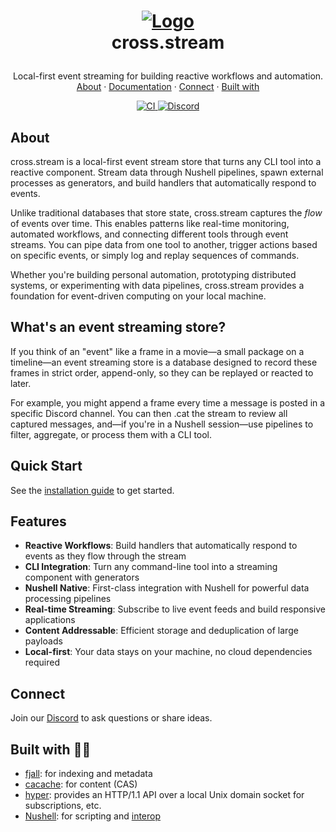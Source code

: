 <!-- LOGO -->
<h1>
<p align="center">
  <a href="https://cablehead.github.io/xs/">
    <img src="https://github.com/user-attachments/assets/f0c019ad-885d-4837-b72b-ef6ff1f85c0f" alt="Logo">
  </a>
  <br>cross.stream
</h1>
  <p align="center">
    Local-first event streaming for building reactive workflows and automation.
    <br />
    <a href="#about">About</a>
    ·
    <a href="https://cablehead.github.io/xs/">Documentation</a>
    ·
    <a href="https://discord.com/invite/YNbScHBHrh">Connect</a>
    ·
    <a href="#built-with-">Built with</a>
  </p>
</p>

<p align="center">
  <a href="https://github.com/cablehead/xs/actions/workflows/ci.yml">
    <img src="https://github.com/cablehead/xs/actions/workflows/ci.yml/badge.svg" alt="CI">
  </a>
  <a href="https://discord.com/invite/YNbScHBHrh">
    <img src="https://img.shields.io/discord/1182364431435436042?logo=discord" alt="Discord">
  </a>
</p>

## About

cross.stream is a local-first event stream store that turns any CLI tool into a
reactive component. Stream data through Nushell pipelines, spawn external
processes as generators, and build handlers that automatically respond to
events.

Unlike traditional databases that store state, cross.stream captures the _flow_
of events over time. This enables patterns like real-time monitoring, automated
workflows, and connecting different tools through event streams. You can pipe
data from one tool to another, trigger actions based on specific events, or
simply log and replay sequences of commands.

Whether you're building personal automation, prototyping distributed systems, or
experimenting with data pipelines, cross.stream provides a foundation for
event-driven computing on your local machine.

## What's an event streaming store?

If you think of an "event" like a frame in a movie—a small package on a
timeline—an event streaming store is a database designed to record these frames
in strict order, append-only, so they can be replayed or reacted to later.

For example, you might append a frame every time a message is posted in a
specific Discord channel. You can then .cat the stream to review all captured
messages, and—if you're in a Nushell session—use pipelines to filter, aggregate,
or process them with a CLI tool.

## Quick Start

See the
[installation guide](https://cablehead.github.io/xs/getting-started/installation/)
to get started.

## Features

- **Reactive Workflows**: Build handlers that automatically respond to events as
  they flow through the stream
- **CLI Integration**: Turn any command-line tool into a streaming component
  with generators
- **Nushell Native**: First-class integration with Nushell for powerful data
  processing pipelines
- **Real-time Streaming**: Subscribe to live event feeds and build responsive
  applications
- **Content Addressable**: Efficient storage and deduplication of large payloads
- **Local-first**: Your data stays on your machine, no cloud dependencies
  required

## Connect

Join our [Discord](https://discord.com/invite/YNbScHBHrh) to ask questions or
share ideas.

## Built with 🙏💚

- [fjall](https://github.com/fjall-rs/fjall): for indexing and metadata
- [cacache](https://github.com/zkat/cacache-rs): for content (CAS)
- [hyper](https://hyper.rs/guides/1/server/echo/): provides an HTTP/1.1 API over
  a local Unix domain socket for subscriptions, etc.
- [Nushell](https://www.nushell.sh): for scripting and
  [interop](https://utopia.rosano.ca/interoperable-visions/)

